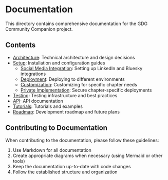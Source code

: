 # Documentation

This directory contains comprehensive documentation for the GDG Community Companion project.

## Contents

- [Architecture](./architecture/README.md): Technical architecture and design decisions
- [Setup](./setup/README.md): Installation and configuration guides
  - [Social Media Integration](./setup/social-media-integration.md): Setting up LinkedIn and Bluesky integrations
  - [Deployment](./setup/deployment.md): Deploying to different environments
  - [Customization](./setup/customization.md): Customizing for specific chapter needs
  - [Private Implementation](./setup/private-implementation.md): Secure chapter-specific deployments
- [Testing](./testing.md): Testing infrastructure and best practices
- [API](./api/README.md): API documentation 
- [Tutorials](./tutorials/README.md): Tutorials and examples
- [Roadmap](./roadmap.md): Development roadmap and future plans

## Contributing to Documentation

When contributing to the documentation, please follow these guidelines:

1. Use Markdown for all documentation
2. Create appropriate diagrams when necessary (using Mermaid or other tools)
3. Keep the documentation up-to-date with code changes
4. Follow the established structure and organization
